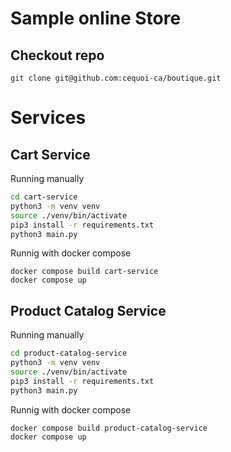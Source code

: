 # Sample online Store

## Checkout repo
```
git clone git@github.com:cequoi-ca/boutique.git
```

# Services

## Cart Service

Running manually
```bash
cd cart-service
python3 -m venv venv
source ./venv/bin/activate
pip3 install -r requirements.txt
python3 main.py
```

Runnig with docker compose
```
docker compose build cart-service
docker compose up 
```

## Product Catalog Service

Running manually
```bash
cd product-catalog-service
python3 -m venv venv
source ./venv/bin/activate
pip3 install -r requirements.txt
python3 main.py
```

Runnig with docker compose
```
docker compose build product-catalog-service
docker compose up 
```
